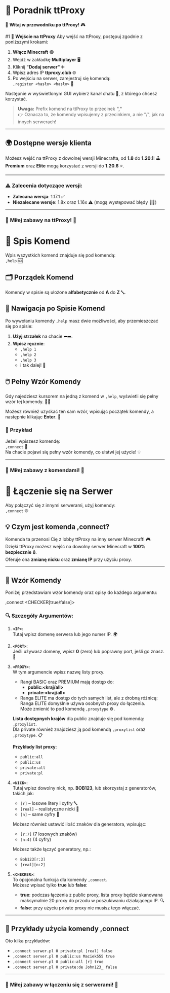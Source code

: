 # 📖 Poradnik ttProxy

👋 **Witaj w przewodniku po ttProxy!** 🎮


#1 🚪 **Wejście na ttProxy**
Aby wejść na ttProxy, postępuj zgodnie z poniższymi krokami:

1. **Włącz Minecraft** 🟢
2. Wejdź w zakładkę **Multiplayer** 🖥️
3. Kliknij **"Dodaj serwer"** ➕
4. Wpisz adres IP **ttproxy.club** 🌐
5. Po wejściu na serwer, zarejestruj się komendą:  
   `,register <hasło> <hasło>` 🔑

Następnie w wyświetlonym GUI wybierz kanał chatu 💬, z którego chcesz korzystać.

> **Uwaga:** Prefix komend na ttProxy to przecinek **","**  
> 👉 Oznacza to, że komendy wpisujemy z przecinkiem, a nie "/", jak na innych serwerach!

---

## 🌍 **Dostępne wersje klienta**

Możesz wejść na ttProxy z dowolnej wersji Minecrafta, od **1.8** do **1.20.1**! 🕹️  
**Premium** oraz **Elite** mogą korzystać z wersji do **1.20.6** ⭐.

---

### ⚠️ **Zalecenia dotyczące wersji:**

- **Zalecana wersja**: 1.17.1 ✅
- **Niezalecane wersje**: 1.8x oraz 1.16x ⚠️ (mogą występować błędy 😵‍💫)

---

### 🎉 **Miłej zabawy na ttProxy!** 🎉


# 📜 Spis Komend

Wpis wszystkich komend znajduje się pod komendą:  
``,help`` 🆘

## 🗂️ **Porządek Komend**
Komendy w spisie są ułożone **alfabetycznie** od **A** do **Z** 🔤.  

## 📲 **Nawigacja po Spisie Komend**
Po wywołaniu komendy ``,help`` masz dwie możliwości, aby przemieszczać się po spisie:

1. **Użyj strzałek** na chacie ⬅️➡️.
2. **Wpisz ręcznie**: 
   - ``,help 1``
   - ``,help 2``
   - ``,help 3`` 
   - i tak dalej! 🔢

## 🖱️ **Pełny Wzór Komendy**
Gdy najedziesz kursorem na jedną z komend w ``,help``, wyświetli się pełny wzór tej komendy. 👀✨

Możesz również uzyskać ten sam wzór, wpisując początek komendy, a następnie klikając **Enter**. 🔄

### 📝 **Przykład**
Jeżeli wpiszesz komendę:  
``,connect`` 🔗  
Na chacie pojawi się pełny wzór komendy, co ułatwi jej użycie! 💡

---

### 🎉 **Miłej zabawy z komendami!** 🎉


# 🔗 Łączenie się na Serwer

Aby połączyć się z innymi serwerami, użyj komendy:  
``,connect`` 🌐

## 💡 **Czym jest komenda ,connect?**
Komenda ta przenosi Cię z lobby ttProxy na inny serwer Minecraft! 🎮  
Dzięki ttProxy możesz wejść na dowolny serwer Minecraft w **100% bezpiecznie** 🔒.  
Oferuje ona **zmianę nicku** oraz **zmianę IP** przy użyciu proxy.

---

## 📝 **Wzór Komendy**
Poniżej przedstawiam wzór komendy oraz opisy do każdego argumentu:

,connect <IP> <PORT> <PROXY> <NICK> <CHECKER[true/false]>

### 🔍 **Szczegóły Argumentów:**

1. **`<IP>`**:  
   Tutaj wpisz domenę serwera lub jego numer IP. 🌍

2. **`<PORT>`**:  
   Jeśli używasz domeny, wpisz **0** (zero) lub poprawny port, jeśli go znasz. 🔢

3. **`<PROXY>`**:  
   W tym argumencie wpisz nazwę listy proxy.  
   - Rangi BASIC oraz PREMIUM mają dostęp do:
     - **public:<kraj/all>**
     - **private:<kraj/all>** 
   - Ranga ELITE ma dostęp do tych samych list, ale z drobną różnicą:  
     Ranga ELITE domyślnie używa osobnych proxy do łączenia.  
     Może zmienić to pod komendą ``,proxytype`` ⚙️.

   **Lista dostępnych krajów** dla public znajduje się pod komendą: ``,proxylist``.  
   Dla private również znajdziesz ją pod komendą ``,proxylist`` oraz ``,proxytype``. 📋

   **Przykłady list proxy**: 
   - `public:all` 
   - `public:us` 
   - `private:all` 
   - `private:pl` 

4. **`<NICK>`**:  
   Tutaj wpisz dowolny nick, np. **BOB123**, lub skorzystaj z generatorów, takich jak:  
   - `[r]` – losowe litery i cyfry 🔤  
   - `[real]` – realistyczne nicki 👤  
   - `[n]` – same cyfry 🔢  

   Możesz również ustawić ilość znaków dla generatora, wpisując: 
   - `[r:7]` (7 losowych znaków) 
   - `[n:4]` (4 cyfry)  

   Możesz także łączyć generatory, np.:  
   - `Bob123[r:3]` 
   - `[real][n:2]` 

5. **`<CHECKER>`**:  
   To opcjonalna funkcja dla komendy ``,connect``.  
   Możesz wpisać tylko **true** lub **false**:  
   - **true**: podczas łączenia z public proxy, lista proxy będzie skanowana maksymalnie 20 proxy do przodu w poszukiwaniu działającego IP. 🔍  
   - **false**: przy użyciu private proxy nie musisz tego włączać.

---

## 🎉 **Przykłady użycia komendy ,connect**
Oto kilka przykładów:

- `,connect serwer.pl 0 private:pl [real] false`
- `,connect server.pl 0 public:us Maciek555 true`
- `,connect server.pl 0 public:all [r] true`
- `,connect server.pl 0 private:de John123_ false`

---

### 🎊 **Miłej zabawy w łączeniu się z serwerami!** 🎊
